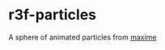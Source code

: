 # r3f-particles
A sphere of animated particles from [maxime](https://blog.maximeheckel.com/posts/the-magical-world-of-particles-with-react-three-fiber-and-shaders/)
